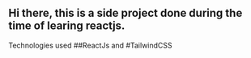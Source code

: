 ## Hi there, this is a side project done during the time of learing reactjs.
Technologies used ##ReactJs and #TailwindCSS

